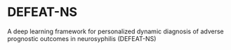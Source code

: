 # DEFEAT-NS
 A deep learning framework for personalized dynamic diagnosis of adverse prognostic outcomes in neurosyphilis (DEFEAT-NS)
